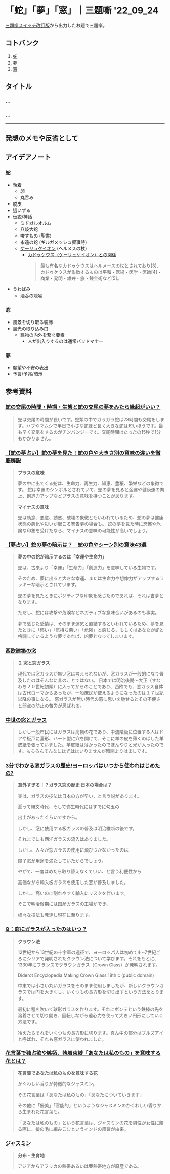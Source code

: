 # 「蛇」「夢」「窓」｜三題噺 '22_09_24

[三題噺スイッチ改訂版](https://mayoi.tokyo/switch/switch2.html)から出力したお題で三題噺。

## コトバンク

1. [蛇](https://kotobank.jp/word/%E8%9B%87-484137)
1. [夢](https://kotobank.jp/word/%E5%A4%A2-145376)
1. [窓](https://kotobank.jp/word/%E7%AA%93-136856)

## タイトル

### ...

### ...

---

## 発想のメモや反省として

## アイデアノート

### 蛇

- 執着
  - 卵
  - 丸呑み
- 脱皮
- 這いずる
- 伝説/神話
  - ミドガルオルム
  - 八岐大蛇
  - 唆すもの (聖書)
  - 永遠の蛇 (ギルガメッシュ叙事詩)
  - [ケーリュケイオン](https://ja.wikipedia.org/wiki/%E3%82%B1%E3%83%BC%E3%83%AA%E3%83%A5%E3%82%B1%E3%82%A4%E3%82%AA%E3%83%B3) (ヘルメスの杖)
    - [カドゥケウス（ケーリュケイオン）との関係](https://ja.wikipedia.org/wiki/%E3%82%A2%E3%82%B9%E3%82%AF%E3%83%AC%E3%83%94%E3%82%AA%E3%82%B9%E3%81%AE%E6%9D%96)
      > 最も有名なカドゥケウスはヘルメースの杖とされており[3]、カドゥケウスが象徴するものは平和・医術・医学・医師[4]・商業・発明・雄弁・旅・錬金術など[5]。
- うわばみ
  - 酒呑の隠喩

### 窓

- 風景を切り取る装飾
- 風光の取り込み口
  - 建物の内外を繋ぐ要素
    - 人が出入りするのは通常バッドマナー

### 夢

- 願望や不安の表出
- 予言/予兆/暗示

## 参考資料

### [蛇の交尾の時間・時期・生態と蛇の交尾の夢をみたら縁起がいい？](https://animaroll.jp/reptiles/snake/1019454#num_2244446)

> 蛇は交尾の時間が長いです。蛇類の中でガラガラ蛇は23時間も交尾をします。ハブやマムシで半日で小さな蛇ほど長く大きな蛇は短いほうです。最も早く交尾をするのがチンパンジーです。交尾時間はたったの15秒で1分もかかりません。

### [【蛇の夢占い】蛇の夢を見た！蛇の色や大きさ別の意味の違いを徹底解説](https://michill.jp/author/column/59533)

> **プラスの意味**
>
> 夢の中に出てくる蛇は、生命力、再生力、知恵、豊穣、繁栄などの象徴です。
> 蛇は幸運のシンボルとされていて、蛇の夢を見ると金運や健康運の向上、創造力アップなどプラスの意味を持つことがあります。
>
> **マイナスの意味**
>
> 蛇は執念、悪意、誘惑、破壊の象徴ともいわれているため、蛇の夢は健康状態の悪化や災いが起こる警告夢の場合も。
> 蛇の夢を見た時に恐怖や危険な印象を受けたなら、マイナスの意味の可能性が高いでしょう。

### [【夢占い】蛇の夢の暗示は？　蛇の色やシーン別の意味43選](https://woman.mynavi.jp/article/190529-2/)

> **夢の中の蛇が暗示するのは「幸運や生命力」**
>
> 蛇は、古来より「幸運」「生命力」「創造力」を意味している生物です。
>
> そのため、夢に出ると大きな幸運、または生命力や想像力がアップするラッキーな暗示とされています。
>
> 蛇の夢を見たときにポジティブな印象を感じたのであれば、それは吉夢となります。
>
> ただし、蛇には攻撃や危険などネガティブな意味合いがあるのも事実。
>
> 夢で感じた感情は、そのまま運気と直結するといわれているため、夢を見たときに「怖い」「気持ち悪い」「危険」と感じる、もしくはあなたが蛇と格闘しているような夢であれば、凶夢となってしまいます。

### [西欧建築の窓](http://deo.o.oo7.jp/construction/window/window.html)

> **２ 窓と窓ガラス**
>
> 現代では窓ガラスが無い窓は考えられないが、窓ガラスが一般的になり普及したのはそんなに昔のことではない。
> 日本では明治後期～大正（すなわち２０世紀初頭）に入ってからのことであり、西欧でも、窓ガラス自体は古代ローマからあったが、一般庶民が使えるようになったのは１７世紀以降の事になる。
> 窓ガラスが無い時代の窓に思いを馳せるとその不便さと弱点の防止の苦労が忍ばれる。

### [中世の窓とガラス](http://medival.seesaa.net/article/458103369.html)

> しかし一般市民にはガラスは高嶺の花であり、中流階級に位置する人はドアや板戸に菱形、ハート型に穴を開けて、そこに羊の皮を薄くのばした羊皮紙を張っていました。羊皮紙は薄かったのでぼんやりと光が入ったのです。もちろんそんなには光ははいりませんが暗闇よりはましです。

### [3分でわかる窓ガラスの歴史\!ヨーロッパはいつから使われはじめたの?](https://manabingo.com/glass-europe/)

> **意外すぎる！？ガラス窓の歴史 日本の場合は？**
>
> 実は、ガラスの技法は日本の方が早い、と言う説があります。
>
> 遡って縄文時代、そして弥生時代にはすでに勾玉の
>
> 出土があったぐらいですから。
>
> しかし、窓に使用する板ガラスの普及は明治維新の後です。
>
> それまでにも西洋ガラスの流入はありました。
>
> しかし、人々が窓ガラスの使用に飛びつかなかったのは
>
> 障子窓が用途を満たしていたからでしょう。
>
> やがて、一度はめたら取り替えなくていい、と言う利便性から
>
> 高価ながら輸入板ガラスを使用した窓が普及しました。
>
> しかし、高いのに割れやすく輸入にリスクを伴います。
>
> そこで明治後期には国産ガラスの工場ができ、
>
> 様々な技法も発達し現在に至ります。

### [Q：窓にガラスが入ったのはいつ？](http://englishantiquehouse.blogspot.com/2015/05/q_19.html)

> **クラウン法**
>
> 12世紀から13世紀の十字軍の遠征で、ヨーロッパ人は初めて4〜7世紀ごろにシリアで発明されたクラウン法について学びます。それをもとに、1330年にフランスでクラウンガラス（Crown Glass）が発明されます。
>
> Diderot Encyclopedia Making Crown Glass 18th c (public domain)
>
> 中東では小さい丸いガラスをそのまま使用しましたが、新しいクラウンガラスでは円を大きくし、いくつもの長方形を切り出すという方法をとります。
>
> 最初に種を吹いて球形ガラスを作ります。それにポンテという鉄棒の先を溶着させて切り開き、回転しながら遠心力を使って大きい円形にしていく方法です。
>
> 冷えたらそれをいくつもの長方形に切ります。真ん中の部分はブルズアイと呼ばれ、それも窓ガラスに使われました。

### [花言葉で独占欲や嫉妬、執着束縛「あなたは私のもの」を意味する花とは？](https://okannoyomeiri-stage.jp/archives/5548#index_id14)

> **花言葉であなたは私のものを意味する花**
>
> かぐわしい香りが特徴的なジャスミン。
>
> その花言葉は「あなたは私のもの」「あなたについていきます」
>
> その他に「優美」「官能的」というようなジャスミンのかぐわしい香りから生まれた花言葉も。
>
> 「あなたは私のもの」という花言葉は、ジャスミンの花を男性が女性に贈る際に、髪の毛に編みこむというインドの風習が由来。

### [ジャスミン](https://ja.m.wikipedia.org/wiki/%E3%82%B8%E3%83%A3%E3%82%B9%E3%83%9F%E3%83%B3)

> **分布・生育地**
>
> アジアからアフリカの熱帯あるいは亜熱帯地方が原産である。
